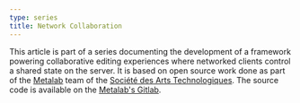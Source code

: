 ```yaml
---
type: series
title: Network Collaboration
---
```


This article is part of a series documenting the development of a framework powering collaborative editing experiences where networked clients control a shared state on the server. It is based on open source work done as part of the [Metalab](https://sat.qc.ca/recherche/metalab) team of the [Société des Arts Technologiques](https://sat.qc.ca). The source code is available on the [Metalab's Gitlab](https://gitlab.com/sat-metalab/py-satnet).
